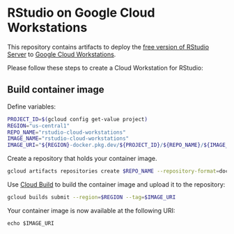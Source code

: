 # RStudio on Google Cloud Workstations

This repository contains artifacts to deploy the [free version of RStudio Server](https://posit.co/download/rstudio-server/) to [Google Cloud Workstations](https://cloud.google.com/workstations).

Please follow these steps to create a Cloud Workstation for RStudio:

## Build container image

Define variables:
```bash
PROJECT_ID=$(gcloud config get-value project)
REGION="us-central1"
REPO_NAME="rstudio-cloud-workstations"
IMAGE_NAME="rstudio-cloud-workstations"
IMAGE_URI="${REGION}-docker.pkg.dev/${PROJECT_ID}/${REPO_NAME}/${IMAGE_NAME}:latest
```

Create a repository that holds your container image.

```bash
gcloud artifacts repositories create $REPO_NAME --repository-format=docker --location=$REGION
```

Use [Cloud Build](https://cloud.google.com/build) to build the container image and upload it to the repository:

```bash
gcloud builds submit --region=$REGION --tag=$IMAGE_URI
```

Your container image is now available at the following URI:
```
echo $IMAGE_URI
```
